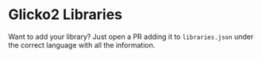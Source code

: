 # Glicko2 Libraries
Want to add your library? Just open a PR adding it to `libraries.json` under the correct language with all the information.
